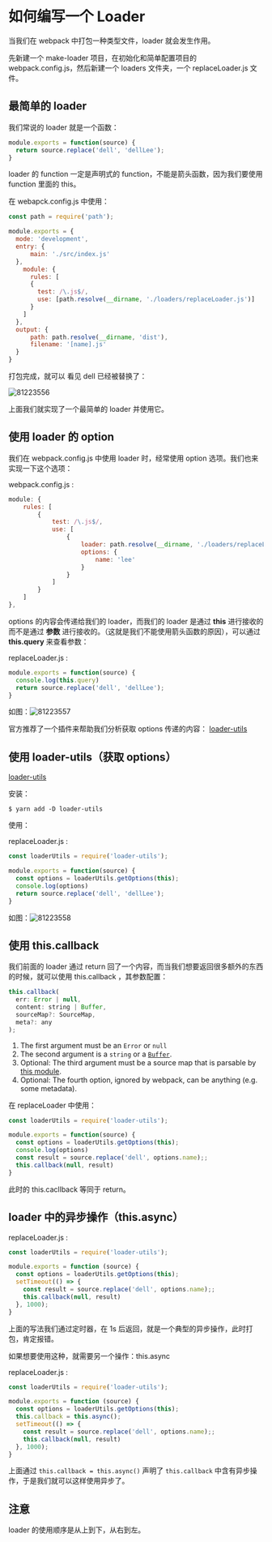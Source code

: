 # 如何编写一个 Loader

当我们在 webpack 中打包一种类型文件，loader 就会发生作用。

先新建一个 make-loader 项目，在初始化和简单配置项目的 webpack.config.js，然后新建一个 loaders 文件夹，一个 replaceLoader.js 文件。

## 最简单的 loader

我们常说的 loader 就是一个函数：

```js
module.exports = function(source) {
  return source.replace('dell', 'dellLee');
}	
```

loader 的 function 一定是声明式的 function，不能是箭头函数，因为我们要使用 function 里面的 this。

在 webapck.config.js 中使用：

```js
const path = require('path');

module.exports = {
  mode: 'development',
  entry: {
      main: './src/index.js'
  },
    module: {
      rules: [
      {
        test: /\.js$/,
        use: [path.resolve(__dirname, './loaders/replaceLoader.js')]
      }    
    ]
  },
  output: {
      path: path.resolve(__dirname, 'dist'),
      filename: '[name].js'
  }
}
```

打包完成，就可以 看见 dell 已经被替换了：

![81223556](http://free-en-01.oss.tusy.xyz/2020129/1177-1qkjonf.kzx.png)

上面我们就实现了一个最简单的 loader 并使用它。

## 使用 loader 的 option

我们在 webpack.config.js 中使用 loader 时，经常使用 option 选项。我们也来实现一下这个选项：

webpack.config.js :

```js
module: {
    rules: [
        {
            test: /\.js$/,
            use: [
                {
                    loader: path.resolve(__dirname, './loaders/replaceLoader.js'),
                    options: {
                        name: 'lee'
                    }
                }                    
            ]
        }
    ]
},
```

options 的内容会传递给我们的 loader，而我们的 loader 是通过 **this** 进行接收的而不是通过 **参数** 进行接收的。（这就是我们不能使用箭头函数的原因），可以通过 **this.query** 来查看参数：

replaceLoader.js :

```js
module.exports = function(source) {
  console.log(this.query)
  return source.replace('dell', 'dellLee');
}
```

如图：![81223557](http://free-en-01.oss.tusy.xyz/2020129/4606-rxpe3b.df2v.png)

官方推荐了一个插件来帮助我们分析获取 options 传递的内容： [loader-utils](https://github.com/webpack/loader-utils#getoptions)

## 使用 loader-utils（获取 options）

 [loader-utils](https://github.com/webpack/loader-utils#getoptions)

安装：

```shell
$ yarn add -D loader-utils
```

使用：

replaceLoader.js :

```js
const loaderUtils = require('loader-utils');

module.exports = function(source) {
  const options = loaderUtils.getOptions(this);
  console.log(options)
  return source.replace('dell', 'dellLee');
}
```

如图：![81223558](http://free-en-01.oss.tusy.xyz/2020129/1177-rttmq.i0y2zf.png)

## 使用 this.callback

我们前面的 loader 通过 return 回了一个内容，而当我们想要返回很多额外的东西的时候，就可以使用 this.callback ，其参数配置：

```js
this.callback(
  err: Error | null,
  content: string | Buffer,
  sourceMap?: SourceMap,
  meta?: any
);
```

1. The first argument must be an `Error` or `null`
2. The second argument is a `string` or a [`Buffer`](https://nodejs.org/api/buffer.html).
3. Optional: The third argument must be a source map that is parsable by [this module](https://github.com/mozilla/source-map).
4. Optional: The fourth option, ignored by webpack, can be anything (e.g. some metadata).

在 replaceLoader 中使用：

```js
const loaderUtils = require('loader-utils');

module.exports = function(source) {
  const options = loaderUtils.getOptions(this);
  console.log(options)
  const result = source.replace('dell', options.name);;
  this.callback(null, result)
}
```

此时的 this.cacllback 等同于 return。

## loader 中的异步操作（this.async）

replaceLoader.js :

```js
const loaderUtils = require('loader-utils');

module.exports = function (source) {
  const options = loaderUtils.getOptions(this);
  setTimeout(() => {
    const result = source.replace('dell', options.name);;
    this.callback(null, result)
  }, 1000);
}
```

上面的写法我们通过定时器，在 1s 后返回，就是一个典型的异步操作，此时打包，肯定报错。

如果想要使用这种，就需要另一个操作：this.async

replaceLoader.js :

```js
const loaderUtils = require('loader-utils');

module.exports = function (source) {
  const options = loaderUtils.getOptions(this);
  this.callback = this.async();
  setTimeout(() => {
    const result = source.replace('dell', options.name);;
    this.callback(null, result)
  }, 1000);
}
```

上面通过 `this.callback = this.async()` 声明了 `this.callback` 中含有异步操作，于是我们就可以这样使用异步了。

## 注意

loader 的使用顺序是从上到下，从右到左。





